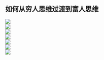 ##  如何从穷人思维过渡到富人思维

![](../pic/day4-1.jpeg)  
![](../pic/day4-2.jpeg)  
![](../pic/day4-3.jpeg)  
![](../pic/day4-4.jpeg)  
![](../pic/day4-5.jpeg)  
![](../pic/day4-6.jpeg)  
![](../pic/day4-7.jpeg)  


